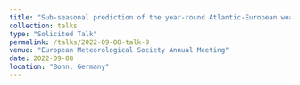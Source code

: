 ```yaml
---
title: "Sub-seasonal prediction of the year-round Atlantic-European weather regimes. "
collection: talks
type: "Solicited Talk"
permalink: /talks/2022-09-08-talk-9
venue: "European Meteorological Society Annual Meeting"
date: 2022-09-08
location: "Bonn, Germany"
---
```

